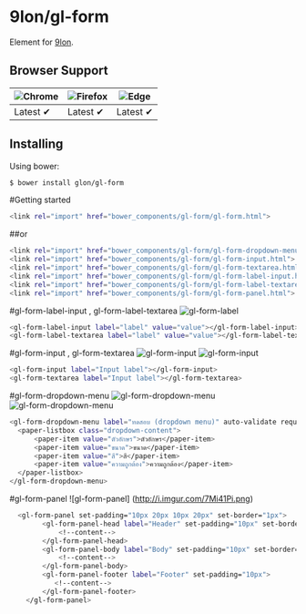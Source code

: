 # 9lon/gl-form
Element for [9lon](https://github.com/9lon).

## Browser Support
![Chrome](https://raw.github.com/alrra/browser-logos/master/chrome/chrome_48x48.png) | ![Firefox](https://raw.github.com/alrra/browser-logos/master/firefox/firefox_48x48.png) | ![Edge](https://raw.github.com/alrra/browser-logos/master/edge/edge_48x48.png) |
--- | --- | --- |
Latest ✔ | Latest ✔ | Latest ✔ |

## Installing
Using bower:

```bash
$ bower install glon/gl-form
```
#Getting started
```bash
<link rel="import" href="bower_components/gl-form/gl-form.html">
```
##or
```bash
<link rel="import" href="bower_components/gl-form/gl-form-dropdown-menu.html">
<link rel="import" href="bower_components/gl-form/gl-form-input.html">
<link rel="import" href="bower_components/gl-form/gl-form-textarea.html">
<link rel="import" href="bower_components/gl-form/gl-form-label-input.html">
<link rel="import" href="bower_components/gl-form/gl-form-label-textarea.html">
<link rel="import" href="bower_components/gl-form/gl-form-panel.html">
```
#gl-form-label-input , gl-form-label-textarea
![gl-form-label](http://i.imgur.com/z85U3Fn.png)
```bash
<gl-form-label-input label="label" value="value"></gl-form-label-input>
<gl-form-label-textarea label="label" value="value"></gl-form-label-textarea>
```
#gl-form-input , gl-form-textarea
![gl-form-input](http://i.imgur.com/JKBJjpK.png)
![gl-form-input](http://i.imgur.com/oc0t2gZ.png)

```bash
<gl-form-input label="Input label"></gl-form-input>
<gl-form-textarea label="Input label"></gl-form-textarea>
```

#gl-form-dropdown-menu
![gl-form-dropdown-menu](http://i.imgur.com/PP6SHgd.png)
![gl-form-dropdown-menu](http://i.imgur.com/fm2Xjrt.png)

```bash
<gl-form-dropdown-menu label="ทดสอบ (dropdown menu)" auto-validate required>
  <paper-listbox class="dropdown-content">
      <paper-item value="ตัวอักษร">ตัวอักษร</paper-item>
      <paper-item value="ขนาด">ขนาด</paper-item>
      <paper-item value="สี">สี</paper-item>
      <paper-item value="ความถูกต้อง">ความถูกต้อง</paper-item>
  </paper-listbox>
</gl-form-dropdown-menu>
```
#gl-form-panel
![gl-form-panel] (http://i.imgur.com/7Mi41Pi.png)
```bash
  <gl-form-panel set-padding="10px 20px 10px 20px" set-border="1px">
        <gl-form-panel-head label="Header" set-padding="10px" set-border="1px">
            <!--content-->
        </gl-form-panel-head>
        <gl-form-panel-body label="Body" set-padding="10px" set-border="1px">
            <!--content-->
        </gl-form-panel-body>
        <gl-form-panel-footer label="Footer" set-padding="10px">
           <!--content-->
        </gl-form-panel-footer>
    </gl-form-panel>
```
